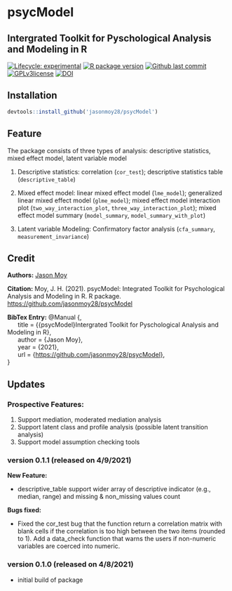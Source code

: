 # psycModel
## Intergrated Toolkit for Pyschological Analysis and Modeling in R

<!-- badges: start -->

[![Lifecycle: experimental](https://img.shields.io/badge/lifecycle-experimental-orange.svg)](https://lifecycle.r-lib.org/articles/stages.html#experimental)
[![R package version](https://img.shields.io/github/r-package/v/jasonmoy28/psycModel)]()
[![Github last commit](https://img.shields.io/github/last-commit/jasonmoy28/psycModel)]()
[![GPLv3license](https://img.shields.io/badge/License-GPLv3-blue.svg)](https://perso.crans.org/besson/LICENSE.html)
[![DOI](https://zenodo.org/badge/355611696.svg)](https://doi.org/10.5281/zenodo.4671947)
<!-- badges: end -->

## Installation
```R
devtools::install_github('jasonmoy28/psycModel')
```
## Feature
The package consists of three types of analysis: descriptive statistics, mixed effect model, latent variable model

1. Descriptive statistics: correlation (`cor_test`); descriptive statistics table (`descriptive_table`)

2. Mixed effect model: linear mixed effect model (`lme_model`); generalized linear mixed effect model (`glme_model`); mixed effect model interaction plot (`two_way_interaction_plot`, `three_way_interaction_plot`); mixed effect model summary (`model_summary`, `model_summary_with_plot`)

3. Latent variable Modeling: Confirmatory factor analysis (`cfa_summary`, `measurement_invariance`)


## Credit
**Authors:** [Jason Moy](https://jasonmoy.us)

**Citation:** Moy, J. H. (2021). psycModel: Integrated Toolkit for Psychological Analysis and Modeling in R. R package. https://github.com/jasonmoy28/psycModel


**BibTex Entry:**
  @Manual {,  
&nbsp;&nbsp;&nbsp;&nbsp;&nbsp;&nbsp;title = {{psycModel}Intergrated Toolkit for Pyschological Analysis and Modeling in R},  
&nbsp;&nbsp;&nbsp;&nbsp;&nbsp;&nbsp;author = {Jason Moy},  
&nbsp;&nbsp;&nbsp;&nbsp;&nbsp;&nbsp;year = {2021},  
&nbsp;&nbsp;&nbsp;&nbsp;&nbsp;&nbsp;url = {https://github.com/jasonmoy28/psycModel},  
  }

## Updates
### Prospective Features: 
1. Support mediation, moderated mediation analysis
2. Support latent class and profile analysis (possible latent transition analysis)
3. Support model assumption checking tools

### version 0.1.1 (released on 4/9/2021)
**New Feature:**
* descriptive_table support wider array of descriptive indicator (e.g., median, range) and missing & non_missing values count

**Bugs fixed:**
* Fixed the cor_test bug that the function return a correlation matrix with blank cells if the correlation is too high between the two items (rounded to 1).
Add a data_check function that warns the users if non-numeric variables are coerced into numeric.

### version 0.1.0 (released on 4/8/2021)
* initial build of package
